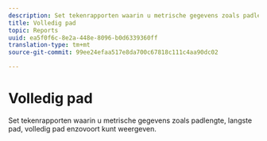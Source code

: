 ```yaml
---
description: Set tekenrapporten waarin u metrische gegevens zoals padlengte, langste pad, volledig pad enzovoort kunt weergeven.
title: Volledig pad
topic: Reports
uuid: ea5f0f6c-8e2a-448e-8096-b0d6339360ff
translation-type: tm+mt
source-git-commit: 99ee24efaa517e8da700c67818c111c4aa90dc02

---
```



# Volledig pad

Set tekenrapporten waarin u metrische gegevens zoals padlengte, langste pad, volledig pad enzovoort kunt weergeven.

